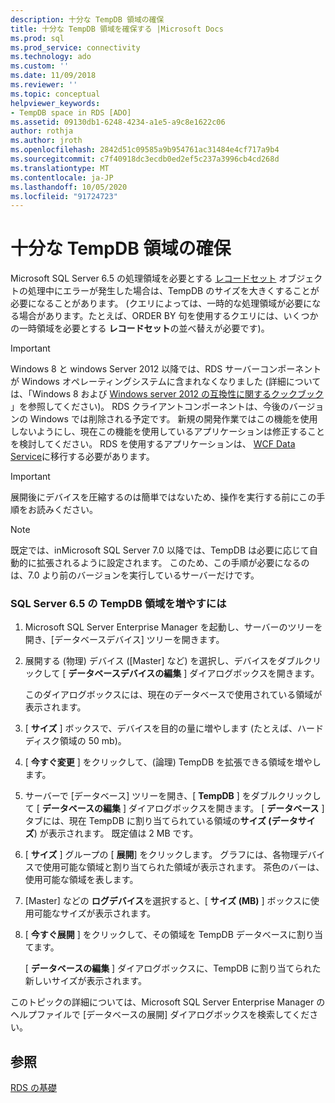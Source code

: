 ```yaml
---
description: 十分な TempDB 領域の確保
title: 十分な TempDB 領域を確保する |Microsoft Docs
ms.prod: sql
ms.prod_service: connectivity
ms.technology: ado
ms.custom: ''
ms.date: 11/09/2018
ms.reviewer: ''
ms.topic: conceptual
helpviewer_keywords:
- TempDB space in RDS [ADO]
ms.assetid: 09130db1-6248-4234-a1e5-a9c8e1622c06
author: rothja
ms.author: jroth
ms.openlocfilehash: 2842d51c09585a9b954761ac31484e4cf717a9b4
ms.sourcegitcommit: c7f40918dc3ecdb0ed2ef5c237a3996cb4cd268d
ms.translationtype: MT
ms.contentlocale: ja-JP
ms.lasthandoff: 10/05/2020
ms.locfileid: "91724723"
---
```

# <a name="ensuring-sufficient-tempdb-space"></a>十分な TempDB 領域の確保
Microsoft SQL Server 6.5 の処理領域を必要とする [レコードセット](../../reference/ado-api/recordset-object-ado.md) オブジェクトの処理中にエラーが発生した場合は、TempDB のサイズを大きくすることが必要になることがあります。 (クエリによっては、一時的な処理領域が必要になる場合があります。たとえば、ORDER BY 句を使用するクエリには、いくつかの一時領域を必要とする **レコードセット**の並べ替えが必要です)。  
  
> [!IMPORTANT]
>  Windows 8 と windows Server 2012 以降では、RDS サーバーコンポーネントが Windows オペレーティングシステムに含まれなくなりました (詳細については、「Windows 8 および [Windows server 2012 の互換性に関するクックブック](https://www.microsoft.com/download/details.aspx?id=27416) 」を参照してください)。 RDS クライアントコンポーネントは、今後のバージョンの Windows では削除される予定です。 新規の開発作業ではこの機能を使用しないようにし、現在この機能を使用しているアプリケーションは修正することを検討してください。 RDS を使用するアプリケーションは、 [WCF Data Service](/dotnet/framework/wcf/)に移行する必要があります。  
  
> [!IMPORTANT]
>  展開後にデバイスを圧縮するのは簡単ではないため、操作を実行する前にこの手順をお読みください。  
  
> [!NOTE]
>  既定では、inMicrosoft SQL Server 7.0 以降では、TempDB は必要に応じて自動的に拡張されるように設定されます。 このため、この手順が必要になるのは、7.0 より前のバージョンを実行しているサーバーだけです。  
  
### <a name="to-increase-the-tempdb-space-on-sql-server-65"></a>SQL Server 6.5 の TempDB 領域を増やすには  
  
1.  Microsoft SQL Server Enterprise Manager を起動し、サーバーのツリーを開き、[データベースデバイス] ツリーを開きます。  
  
2.  展開する (物理) デバイス ([Master] など) を選択し、デバイスをダブルクリックして [ **データベースデバイスの編集** ] ダイアログボックスを開きます。  
  
     このダイアログボックスには、現在のデータベースで使用されている領域が表示されます。  
  
3.  [ **サイズ** ] ボックスで、デバイスを目的の量に増やします (たとえば、ハードディスク領域の 50 mb)。  
  
4.  [ **今すぐ変更** ] をクリックして、(論理) TempDB を拡張できる領域を増やします。  
  
5.  サーバーで [データベース] ツリーを開き、[ **TempDB** ] をダブルクリックして [ **データベースの編集** ] ダイアログボックスを開きます。 [ **データベース** ] タブには、現在 TempDB に割り当てられている領域の**サイズ (データサイズ**) が表示されます。 既定値は 2 MB です。  
  
6.  [ **サイズ** ] グループの [ **展開**] をクリックします。 グラフには、各物理デバイスで使用可能な領域と割り当てられた領域が表示されます。 茶色のバーは、使用可能な領域を表します。  
  
7.  [Master] などの **ログデバイス**を選択すると、[ **サイズ (MB)** ] ボックスに使用可能なサイズが表示されます。  
  
8.  [ **今すぐ展開** ] をクリックして、その領域を TempDB データベースに割り当てます。  
  
     [ **データベースの編集** ] ダイアログボックスに、TempDB に割り当てられた新しいサイズが表示されます。  
  
 このトピックの詳細については、Microsoft SQL Server Enterprise Manager のヘルプファイルで [データベースの展開] ダイアログボックスを検索してください。  
  
## <a name="see-also"></a>参照  
 [RDS の基礎](./rds-fundamentals.md)